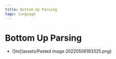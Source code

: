 ```yaml
---
title: Bottom Up Parsing
tags: language
---
```


# Bottom Up Parsing
- ![im](assets/Pasted image 20220506183325.png)
















